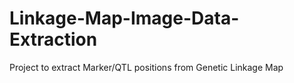 # Linkage-Map-Image-Data-Extraction
Project to extract Marker/QTL positions from Genetic Linkage Map
